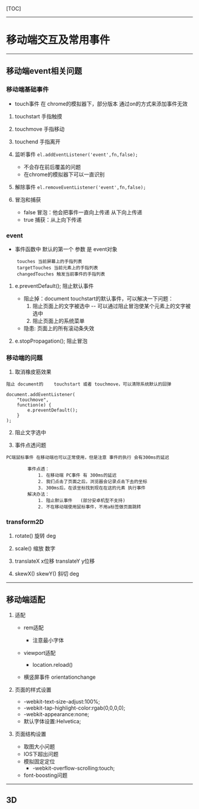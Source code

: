 [TOC]

* * *

# 移动端交互及常用事件

* * *

## 移动端event相关问题

### 移动端基础事件

+ touch事件 在 chrome的模拟器下，部分版本 通过on的方式来添加事件无效

1. touchstart 手指触摸

2. touchmove 手指移动

3. touchend 手指离开

4. 监听事件
`el.addEventListener('event',fn,false);`
	+ 不会存在前后覆盖的问题
	+ 在chrome的模拟器下可以一直识别

5. 解除事件
`el.removeEventListener('event',fn,false);`

6. 冒泡和捕获
	+ false 冒泡：他会把事件一直向上传递 从下向上传递
	+ true 捕获：从上向下传递

### event

+ 事件函数中 默认的第一个 参数 是 event对象
```
	touches 当前屏幕上的手指列表
	targetTouches 当前元素上的手指列表
	changedTouches 触发当前事件的手指列表
```

1. e.preventDefault(); 阻止默认事件
	+ 阻止掉：document touchstart的默认事件，可以解决一下问题：
		1. 阻止页面上的文字被选中    -- 可以通过阻止冒泡使某个元素上的文字被选中
		2. 阻止页面上的系统菜单
	+ 隐患:
		页面上的所有滚动条失效

2. e.stopPropagation(); 阻止冒泡

### 移动端的问题

1. 取消橡皮筋效果
```
阻止 document的 	touchstart 或者 touchmove，可以清除系统默认的回弹

document.addEventListener(
	"touchmove",
	function(e) {
		e.preventDefault();
	}
);
```

2. 阻止文字选中

3. 事件点透问题
```
PC端鼠标事件 在移动端也可以正常使用，但是注意 事件的执行 会有300ms的延迟
	
		事件点透：
			1. 在移动端 PC事件 有 300ms的延迟
			2. 我们点击了页面之后，浏览器会记录点击下去的坐标
			3. 300ms后，在该坐标找到现在在这的元素 执行事件
		解决办法：
			1. 阻止默认事件	(部分安卓机型不支持)
			2. 不在移动端使用鼠标事件，不用a标签做页面跳转
```

### transform2D

1. rotate() 旋转 deg

2. scale() 缩放 数字

3. translateX x位移 translateY y位移

4. skewX() skewY() 斜切 deg

* * *

## 移动端适配

1. 适配
	+ rem适配
		- 注意最小字体

	+ viewport适配
		- location.reload()

	+ 横竖屏事件 orientationchange

2. 页面的样式设置
	+ -webkit-text-size-adjust:100%;
	+ -webkit-tap-highlight-color:rgab(0,0,0,0);
	+ -webkit-appearance:none;
	+ 默认字体设置:Helvetica;

3. 页面结构设置
	+ 取图大小问题
	+ IOS下超出问题
	+ 模拟固定定位
		- -webkit-overflow-scrolling:touch;
	+ font-boosting问题

* * *

## 3D